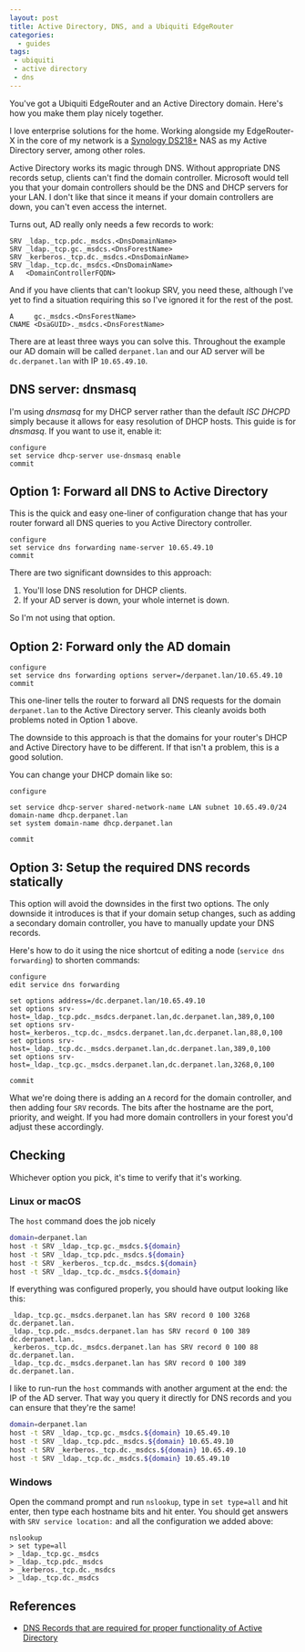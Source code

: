 ```yaml
---
layout: post
title: Active Directory, DNS, and a Ubiquiti EdgeRouter
categories:
  - guides
tags:
 - ubiquiti
 - active directory
 - dns
---
```


You've got a Ubiquiti EdgeRouter and an Active Directory domain. Here's how you make them play nicely together.

<!--more-->

I love enterprise solutions for the home. Working alongside my EdgeRouter-X in the core of my network is a [Synology DS218+] NAS as my Active Directory server, among other roles.

Active Directory works its magic through DNS. Without appropriate DNS records setup, clients can't find the domain controller. Microsoft would tell you that your domain controllers should be the DNS and DHCP servers for your LAN. I don't like that since it means if your domain controllers are down, you can't even access the internet.

Turns out, AD really only needs a few records to work:

```
SRV _ldap._tcp.pdc._msdcs.<DnsDomainName>
SRV _ldap._tcp.gc._msdcs.<DnsForestName>
SRV _kerberos._tcp.dc._msdcs.<DnsDomainName>
SRV _ldap._tcp.dc._msdcs.<DnsDomainName>
A   <DomainControllerFQDN>
```

And if you have clients that can't lookup SRV, you need these, although I've yet to find a situation requiring this so I've ignored it for the rest of the post.

```
A     gc._msdcs.<DnsForestName>
CNAME <DsaGUID>._msdcs.<DnsForestName>
```

There are at least three ways you can solve this. Throughout the example our AD domain will be called `derpanet.lan` and our AD server will be `dc.derpanet.lan` with IP `10.65.49.10`.

## DNS server: dnsmasq

I'm using *dnsmasq* for my DHCP server rather than the default *ISC DHCPD* simply because it allows for easy resolution of DHCP hosts. This guide is for *dnsmasq*. If you want to use it, enable it:

```
configure
set service dhcp-server use-dnsmasq enable
commit
```

## Option 1: Forward all DNS to Active Directory

This is the quick and easy one-liner of configuration change that has your router forward all DNS queries to you Active Directory controller.

```
configure
set service dns forwarding name-server 10.65.49.10
commit
```

There are two significant downsides to this approach:

1. You'll lose DNS resolution for DHCP clients.
2. If your AD server is down, your whole internet is down.

So I'm not using that option.


## Option 2: Forward only the AD domain

```
configure
set service dns forwarding options server=/derpanet.lan/10.65.49.10
commit
```

This one-liner tells the router to forward all DNS requests for the domain `derpanet.lan` to the Active Directory server. This cleanly avoids both problems noted in Option 1 above.

The downside to this approach is that the domains for your router's DHCP and Active Directory have to be different. If that isn't a problem, this is a good solution.

You can change your DHCP domain like so:

```
configure

set service dhcp-server shared-network-name LAN subnet 10.65.49.0/24 domain-name dhcp.derpanet.lan
set system domain-name dhcp.derpanet.lan

commit
```


## Option 3: Setup the required DNS records statically

This option will avoid the downsides in the first two options. The only downside it introduces is that if your domain setup changes, such as adding a secondary domain controller, you have to manually update your DNS records.

Here's how to do it using the nice shortcut of editing a node (`service dns forwarding`) to shorten commands:

```
configure
edit service dns forwarding

set options address=/dc.derpanet.lan/10.65.49.10
set options srv-host=_ldap._tcp.pdc._msdcs.derpanet.lan,dc.derpanet.lan,389,0,100
set options srv-host=_kerberos._tcp.dc._msdcs.derpanet.lan,dc.derpanet.lan,88,0,100
set options srv-host=_ldap._tcp.dc._msdcs.derpanet.lan,dc.derpanet.lan,389,0,100
set options srv-host=_ldap._tcp.gc._msdcs.derpanet.lan,dc.derpanet.lan,3268,0,100

commit
```

What we're doing there is adding an `A` record for the domain controller, and then adding four `SRV` records. The bits after the hostname are the port, priority, and weight. If you had more domain controllers in your forest you'd adjust these accordingly.

## Checking

Whichever option you pick, it's time to verify that it's working.

### Linux or macOS

The `host` command does the job nicely

```bash
domain=derpanet.lan
host -t SRV _ldap._tcp.gc._msdcs.${domain}
host -t SRV _ldap._tcp.pdc._msdcs.${domain}
host -t SRV _kerberos._tcp.dc._msdcs.${domain}
host -t SRV _ldap._tcp.dc._msdcs.${domain}
```

If everything was configured properly, you should have output looking like this:

```
_ldap._tcp.gc._msdcs.derpanet.lan has SRV record 0 100 3268 dc.derpanet.lan.
_ldap._tcp.pdc._msdcs.derpanet.lan has SRV record 0 100 389 dc.derpanet.lan.
_kerberos._tcp.dc._msdcs.derpanet.lan has SRV record 0 100 88 dc.derpanet.lan.
_ldap._tcp.dc._msdcs.derpanet.lan has SRV record 0 100 389 dc.derpanet.lan.
```

I like to run-run the `host` commands with another argument at the end: the IP of the AD server. That way you query it directly for DNS records and you can ensure that they're the same!

```bash
domain=derpanet.lan
host -t SRV _ldap._tcp.gc._msdcs.${domain} 10.65.49.10
host -t SRV _ldap._tcp.pdc._msdcs.${domain} 10.65.49.10
host -t SRV _kerberos._tcp.dc._msdcs.${domain} 10.65.49.10
host -t SRV _ldap._tcp.dc._msdcs.${domain} 10.65.49.10
```

### Windows

Open the command prompt and run `nslookup`, type in `set type=all` and hit enter, then type each hostname bits and hit enter. You should get answers with `SRV service location:` and all the configuration we added above:

```
nslookup
> set type=all
> _ldap._tcp.gc._msdcs
> _ldap._tcp.pdc._msdcs
> _kerberos._tcp.dc._msdcs
> _ldap._tcp.dc._msdcs
```
## References

* [DNS Records that are required for proper functionality of Active Directory](https://blogs.msdn.microsoft.com/servergeeks/2014/07/12/dns-records-that-are-required-for-proper-functionality-of-active-directory/)

[Synology DS218+]: https://amzn.to/2uArAfS
